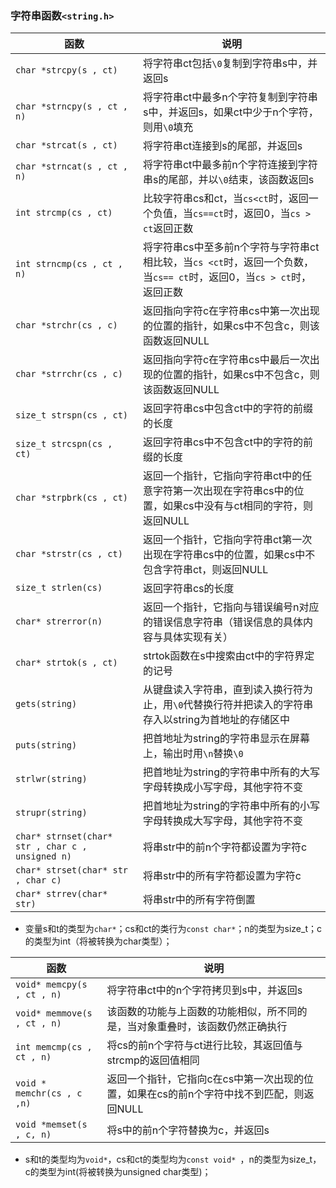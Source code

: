 ### 字符串函数`<string.h>`

|函数|说明|
|------|------|
|`char *strcpy(s , ct)`|将字符串ct包括`\0`复制到字符串s中，并返回s|
|`char *strncpy(s , ct , n)`|将字符串ct中最多n个字符复制到字符串s中，并返回s，如果ct中少于n个字符，则用`\0`填充|
|`char *strcat(s , ct)`|将字符串ct连接到s的尾部，并返回s|
|`char *strncat(s , ct , n)`|将字符串ct中最多前n个字符连接到字符串s的尾部，并以`\0`结束，该函数返回s|
|`int strcmp(cs , ct)`|比较字符串cs和ct，当`cs<ct`时，返回一个负值，当`cs==ct`时，返回0，当`cs > ct`返回正数|
|`int strncmp(cs , ct , n)`|将字符串cs中至多前n个字符与字符串ct相比较，当`cs <ct`时，返回一个负数，当`cs== ct`时，返回0，当`cs > ct`时，返回正数|
|`char *strchr(cs , c)`|返回指向字符c在字符串cs中第一次出现的位置的指针，如果cs中不包含c，则该函数返回NULL|
|`char *strrchr(cs , c)`|返回指向字符c在字符串cs中最后一次出现的位置的指针，如果cs中不包含c，则该函数返回NULL|
|`size_t strspn(cs , ct)`|返回字符串cs中包含ct中的字符的前缀的长度|
|`size_t strcspn(cs , ct)`|返回字符串cs中不包含ct中的字符的前缀的长度|
|`char *strpbrk(cs , ct)`|返回一个指针，它指向字符串ct中的任意字符第一次出现在字符串cs中的位置，如果cs中没有与ct相同的字符，则返回NULL|
|`char *strstr(cs , ct)`|返回一个指针，它指向字符串ct第一次出现在字符串cs中的位置，如果cs中不包含字符串ct，则返回NULL|
|`size_t strlen(cs)`|返回字符串cs的长度|
|`char* strerror(n)`|返回一个指针，它指向与错误编号n对应的错误信息字符串（错误信息的具体内容与具体实现有关）|
|`char* strtok(s , ct)`|strtok函数在s中搜索由ct中的字符界定的记号|
|`gets(string)`|从键盘读入字符串，直到读入换行符为止，用`\0`代替换行符并把读入的字符串存入以string为首地址的存储区中|
|`puts(string)`|把首地址为string的字符串显示在屏幕上，输出时用`\n`替换`\0`|
|`strlwr(string)`|把首地址为string的字符串中所有的大写字母转换成小写字母，其他字符不变|
|`strupr(string)`|把首地址为string的字符串中所有的小写字母转换成大写字母，其他字符不变|
|`char* strnset(char* str , char c , unsigned n)`|将串str中的前n个字符都设置为字符c|
|`char* strset(char* str , char c)`|将串str中的所有字符都设置为字符c|
|`char* strrev(char* str)`|将串str中的所有字符倒置|
+ 变量s和t的类型为`char*`；cs和ct的类行为`const char*`；n的类型为size_t；c的类型为int（将被转换为char类型）；

|函数|说明|
|------|------|
|`void* memcpy(s , ct , n)`|将字符串ct中的n个字符拷贝到s中，并返回s|
|`void* memmove(s , ct , n)`|该函数的功能与上函数的功能相似，所不同的是，当对象重叠时，该函数仍然正确执行|
|`int memcmp(cs , ct , n)`|将cs的前n个字符与ct进行比较，其返回值与strcmp的返回值相同|
|`void * memchr(cs , c ,n)`|返回一个指针，它指向c在cs中第一次出现的位置，如果在cs的前n个字符中找不到匹配，则返回NULL|
|`void *memset(s , c, n)`|将s中的前n个字符替换为c，并返回s|
+ s和t的类型均为`void*`，cs和ct的类型均为`const void* `，n的类型为size_t，c的类型为int(将被转换为unsigned char类型)；
